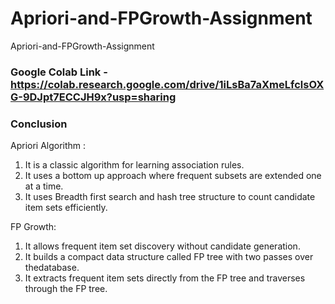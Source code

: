 # Apriori-and-FPGrowth-Assignment
Apriori-and-FPGrowth-Assignment

### Google Colab Link - https://colab.research.google.com/drive/1iLsBa7aXmeLfclsOXG-9DJpt7ECCJH9x?usp=sharing

### Conclusion
Apriori Algorithm :

1. It is a classic algorithm for learning association rules.
2. It uses a bottom up approach where frequent subsets are extended one at a time.
3. It uses Breadth first search and hash tree structure to count candidate item sets efficiently.

FP Growth:

1. It allows frequent item set discovery without candidate generation.
2. It builds a compact data structure called FP tree with two passes over thedatabase.
3. It extracts frequent item sets directly from the FP tree and traverses through the FP tree.
